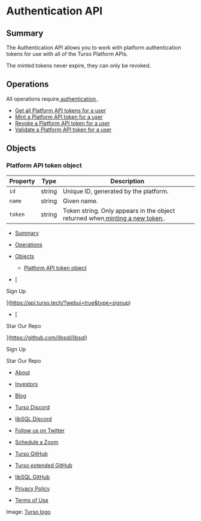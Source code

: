 # Authentication API

## Summary​

The Authentication API allows you to work with platform authentication tokens
for use with all of the Turso Platform APIs.

The minted tokens never expire, they can only be revoked.

## Operations​

All operations require[ authentication ](https://docs.turso.tech/reference/platform-rest-api/#authentication).

- [ Get all Platform API tokens for a user ](https://docs.turso.tech/reference/platform-rest-api/auth/get-tokens-for-user)
- [ Mint a Platform API token for a user ](https://docs.turso.tech/reference/platform-rest-api/auth/mint-token-for-user)
- [ Revoke a Platform API token for a user ](https://docs.turso.tech/reference/platform-rest-api/auth/revoke-token-for-user)
- [ Validate a Platform API token for a user ](https://docs.turso.tech/reference/platform-rest-api/auth/validate-token-for-user)


## Objects​

### Platform API token object​

| Property | Type | Description |
|---|---|---|
|  `id`  | string | Unique ID, generated by the platform. |
|  `name`  | string | Given name. |
|  `token`  | string | Token string. Only appears in the object returned when[ minting a new token ](https://docs.turso.tech/reference/platform-rest-api/auth/mint-token-for-user). |


- [ Summary ](https://docs.turso.tech//reference/platform-rest-api/auth#api-token-object/#summary)
- [ Operations ](https://docs.turso.tech//reference/platform-rest-api/auth#api-token-object/#operations)
- [ Objects ](https://docs.turso.tech//reference/platform-rest-api/auth#api-token-object/#objects)
    - [ Platform API token object ](https://docs.turso.tech//reference/platform-rest-api/auth#api-token-object/#platform-api-token-object)


- [ 

Sign Up




 ](https://api.turso.tech/?webui=true&type=signup)
- [ 

Star Our Repo






 ](https://github.com/libsql/libsql)


Sign Up

Star Our Repo

- [ About ](https://turso.tech/about-us)
- [ Investors ](https://turso.tech/investors)
- [ Blog ](https://blog.turso.tech)


- [ Turso Discord ](https://discord.com/invite/4B5D7hYwub)
- [ libSQL Discord ](https://discord.gg/VzbXemj6Rg)
- [ Follow us on Twitter ](https://twitter.com/tursodatabase)
- [ Schedule a Zoom ](https://calendly.com/d/gt7-bfd-83n/meet-with-chiselstrike)


- [ Turso GitHub ](https://github.com/tursodatabase/)
- [ Turso extended GitHub ](https://github.com/turso-extended/)
- [ libSQL GitHub ](http://github.com/tursodatabase/libsql)


- [ Privacy Policy ](https://turso.tech/privacy-policy)
- [ Terms of Use ](https://turso.tech/terms-of-use)


Image: [ Turso logo ](https://docs.turso.tech/img/turso.svg)